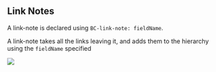 ## Link Notes

A link-note is declared using `BC-link-note: fieldName`.

A link-note takes all the links leaving it, and adds them to the hierarchy using the `fieldName` specified

![](https://imgur.com/Z4yAKbh.gif)
